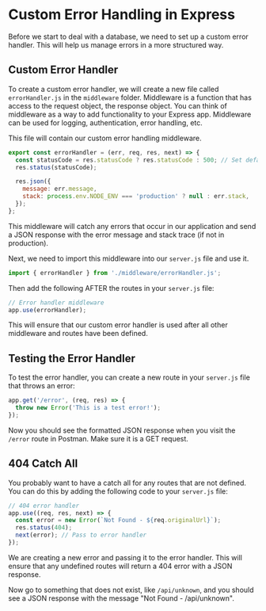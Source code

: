 # Custom Error Handling in Express

Before we start to deal with a database, we need to set up a custom error handler. This will help us manage errors in a more structured way.

## Custom Error Handler

To create a custom error handler, we will create a new file called `errorHandler.js` in the `middleware` folder. Middleware is a function that has access to the request object, the response object. You can think of middleware as a way to add functionality to your Express app. Middleware can be used for logging, authentication, error handling, etc.

This file will contain our custom error handling middleware.

```javascript
export const errorHandler = (err, req, res, next) => {
  const statusCode = res.statusCode ? res.statusCode : 500; // Set default to 500 if status code is not set
  res.status(statusCode);

  res.json({
    message: err.message,
    stack: process.env.NODE_ENV === 'production' ? null : err.stack,
  });
};
```

This middleware will catch any errors that occur in our application and send a JSON response with the error message and stack trace (if not in production).

Next, we need to import this middleware into our `server.js` file and use it.

```javascript
import { errorHandler } from './middleware/errorHandler.js';
```

Then add the following AFTER the routes in your `server.js` file:

```javascript
// Error handler middleware
app.use(errorHandler);
```

This will ensure that our custom error handler is used after all other middleware and routes have been defined.

## Testing the Error Handler

To test the error handler, you can create a new route in your `server.js` file that throws an error:

```javascript
app.get('/error', (req, res) => {
  throw new Error('This is a test error!');
});
```

Now you should see the formatted JSON response when you visit the `/error` route in Postman. Make sure it is a GET request.

## 404 Catch All

You probably want to have a catch all for any routes that are not defined. You can do this by adding the following code to your `server.js` file:

```javascript
// 404 error handler
app.use((req, res, next) => {
  const error = new Error(`Not Found - ${req.originalUrl}`);
  res.status(404);
  next(error); // Pass to error handler
});
```

We are creating a new error and passing it to the error handler. This will ensure that any undefined routes will return a 404 error with a JSON response.

Now go to something that does not exist, like `/api/unknown`, and you should see a JSON response with the message "Not Found - /api/unknown".
